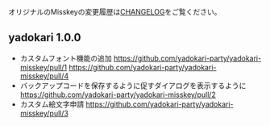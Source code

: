 オリジナルのMisskeyの変更履歴は[CHANGELOG](CHANGELOG.md)をご覧ください。

<!--
## Unlereased
### General

### Client

### Server
-->


## yadokari 1.0.0
 - カスタムフォント機能の追加 https://github.com/yadokari-party/yadokari-misskey/pull/1 https://github.com/yadokari-party/yadokari-misskey/pull/4
 - バックアップコードを保存するように促すダイアログを表示するように https://github.com/yadokari-party/yadokari-misskey/pull/2
 - カスタム絵文字申請 https://github.com/yadokari-party/yadokari-misskey/pull/3
